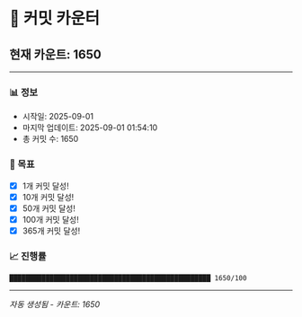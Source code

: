 # 🔢 커밋 카운터

## 현재 카운트: 1650

---

### 📊 정보
- 시작일: 2025-09-01
- 마지막 업데이트: 2025-09-01 01:54:10
- 총 커밋 수: 1650

### 🎯 목표
- [x] 1개 커밋 달성!
- [x] 10개 커밋 달성!
- [x] 50개 커밋 달성!
- [x] 100개 커밋 달성!
- [x] 365개 커밋 달성!

### 📈 진행률
```
██████████████████████████████████████████████████ 1650/100
```

---
*자동 생성됨 - 카운트: 1650*
